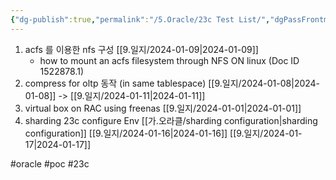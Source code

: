 ```yaml
---
{"dg-publish":true,"permalink":"/5.Oracle/23c Test List/","dgPassFrontmatter":true,"noteIcon":""}
---
```



1. acfs 를 이용한 nfs 구성 [[9.일지/2024-01-09\|2024-01-09]]
   - how to mount an acfs filesystem through NFS ON linux (Doc ID 1522878.1) 
2. compress for oltp 동작 (in same tablespace) [[9.일지/2024-01-08\|2024-01-08]] -> [[9.일지/2024-01-11\|2024-01-11]]
3. virtual box on RAC using freenas [[9.일지/2024-01-01\|2024-01-01]]
4. sharding 23c configure Env [[가.오라클/sharding configuration\|sharding configuration]] [[9.일지/2024-01-16\|2024-01-16]] [[9.일지/2024-01-17\|2024-01-17]]


#oracle #poc #23c 